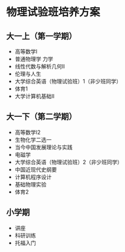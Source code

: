 # 物理试验班培养方案

## 大一上（第一学期）  

- 高等数学I
- 普通物理学 力学
- 线性代数与解析几何Ⅱ
- 伦理与人生
- 大学综合英语（物理试验班）1（非少班同学）
- 体育1
- 大学计算机基础Ⅱ

## 大一下（第二学期）

- 高等数学I2
- 生物化学二选一
- 当今中国发展理论与实践
- 电磁学
- 大学综合英语（物理试验班）2（非少班同学）
- 中国近现代史纲要
- 计算机程序设计
- 基础物理实验
- 体育2  

## 小学期
- 讲座
- 科研训练
- 托福入门
